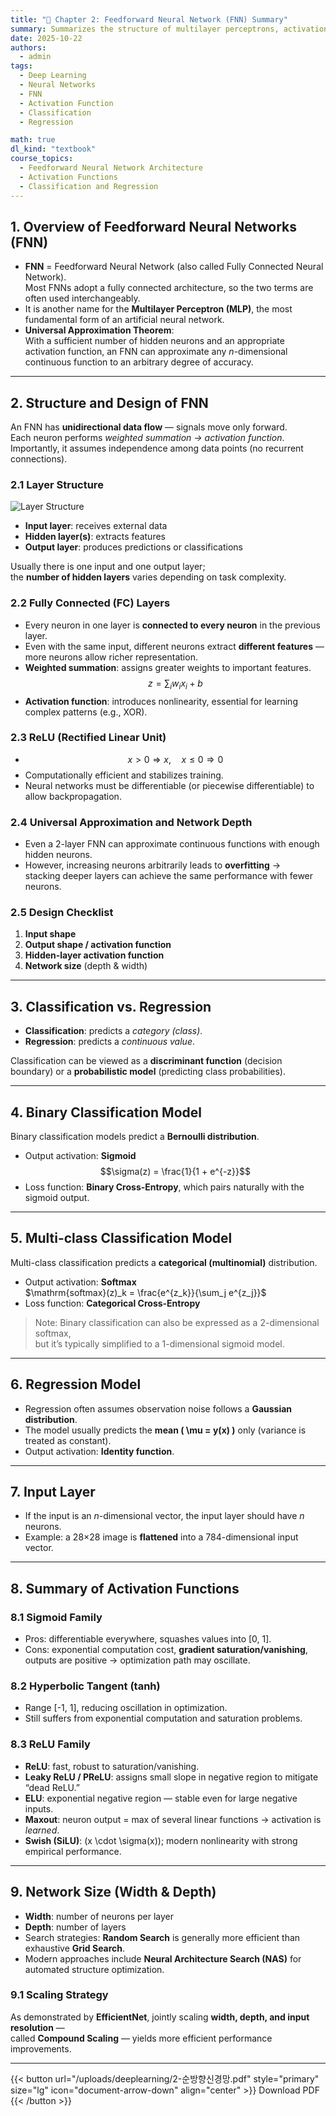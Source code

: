 ```yaml
---
title: "📁 Chapter 2: Feedforward Neural Network (FNN) Summary"
summary: Summarizes the structure of multilayer perceptrons, activation functions, binary/multi-class classification and regression, and model scaling — all in one place.
date: 2025-10-22
authors:
  - admin
tags:
  - Deep Learning
  - Neural Networks
  - FNN
  - Activation Function
  - Classification
  - Regression

math: true
dl_kind: "textbook"
course_topics:
  - Feedforward Neural Network Architecture
  - Activation Functions
  - Classification and Regression
---
```


## 1. Overview of Feedforward Neural Networks (FNN)

- **FNN** = Feedforward Neural Network (also called Fully Connected Neural Network).  
  Most FNNs adopt a fully connected architecture, so the two terms are often used interchangeably.  
- It is another name for the **Multilayer Perceptron (MLP)**, the most fundamental form of an artificial neural network.  
- **Universal Approximation Theorem**:  
  With a sufficient number of hidden neurons and an appropriate activation function, an FNN can approximate any *n*-dimensional continuous function to an arbitrary degree of accuracy.

---

## 2. Structure and Design of FNN

An FNN has **unidirectional data flow** — signals move only forward.  
Each neuron performs *weighted summation → activation function*.  
Importantly, it assumes independence among data points (no recurrent connections).

### 2.1 Layer Structure

![Layer Structure](image.png)

- **Input layer**: receives external data  
- **Hidden layer(s)**: extracts features  
- **Output layer**: produces predictions or classifications  

Usually there is one input and one output layer;  
the **number of hidden layers** varies depending on task complexity.

### 2.2 Fully Connected (FC) Layers

- Every neuron in one layer is **connected to every neuron** in the previous layer.  
- Even with the same input, different neurons extract **different features** — more neurons allow richer representation.  
- **Weighted summation**: assigns greater weights to important features.  
  $$
  z = \sum_i w_i x_i + b
  $$
- **Activation function**: introduces nonlinearity, essential for learning complex patterns (e.g., XOR).

### 2.3 ReLU (Rectified Linear Unit)

- $$x > 0 \Rightarrow x,\quad x \le 0 \Rightarrow 0$$  
- Computationally efficient and stabilizes training.  
- Neural networks must be differentiable (or piecewise differentiable) to allow backpropagation.

### 2.4 Universal Approximation and Network Depth

- Even a 2-layer FNN can approximate continuous functions with enough hidden neurons.  
- However, increasing neurons arbitrarily leads to **overfitting** →  
  stacking deeper layers can achieve the same performance with fewer neurons.

### 2.5 Design Checklist

1. **Input shape**  
2. **Output shape / activation function**  
3. **Hidden-layer activation function**  
4. **Network size** (depth & width)

---

## 3. Classification vs. Regression

- **Classification**: predicts a *category (class)*.  
- **Regression**: predicts a *continuous value*.  

Classification can be viewed as a **discriminant function** (decision boundary) or a **probabilistic model** (predicting class probabilities).

---

## 4. Binary Classification Model

Binary classification models predict a **Bernoulli distribution**.

- Output activation: **Sigmoid**  
  $$\sigma(z) = \frac{1}{1 + e^{-z}}$$
- Loss function: **Binary Cross-Entropy**, which pairs naturally with the sigmoid output.

---

## 5. Multi-class Classification Model

Multi-class classification predicts a **categorical (multinomial)** distribution.

- Output activation: **Softmax**  
  $\mathrm{softmax}(z)_k = \frac{e^{z_k}}{\sum_j e^{z_j}}$
- Loss function: **Categorical Cross-Entropy**

> Note: Binary classification can also be expressed as a 2-dimensional softmax,  
> but it’s typically simplified to a 1-dimensional sigmoid model.

---

## 6. Regression Model

- Regression often assumes observation noise follows a **Gaussian distribution**.  
- The model usually predicts the **mean \( \mu = y(x) \)** only (variance is treated as constant).  
- Output activation: **Identity function**.

---

## 7. Input Layer

- If the input is an *n*-dimensional vector, the input layer should have *n* neurons.  
- Example: a 28×28 image is **flattened** into a 784-dimensional input vector.

---

## 8. Summary of Activation Functions

### 8.1 Sigmoid Family
- Pros: differentiable everywhere, squashes values into [0, 1].  
- Cons: exponential computation cost, **gradient saturation/vanishing**,  
  outputs are positive → optimization path may oscillate.

### 8.2 Hyperbolic Tangent (tanh)
- Range [-1, 1], reducing oscillation in optimization.  
- Still suffers from exponential computation and saturation problems.

### 8.3 ReLU Family
- **ReLU**: fast, robust to saturation/vanishing.  
- **Leaky ReLU / PReLU**: assigns small slope in negative region to mitigate “dead ReLU.”  
- **ELU**: exponential negative region — stable even for large negative inputs.  
- **Maxout**: neuron output = max of several linear functions → activation is *learned*.  
- **Swish (SiLU)**: \(x \cdot \sigma(x)\); modern nonlinearity with strong empirical performance.

---

## 9. Network Size (Width & Depth)

- **Width**: number of neurons per layer  
- **Depth**: number of layers  
- Search strategies: **Random Search** is generally more efficient than exhaustive **Grid Search**.  
- Modern approaches include **Neural Architecture Search (NAS)** for automated structure optimization.

### 9.1 Scaling Strategy
As demonstrated by **EfficientNet**, jointly scaling **width, depth, and input resolution** —  
called **Compound Scaling** — yields more efficient performance improvements.

---

{{< button url="/uploads/deeplearning/2-순방향신경망.pdf" style="primary" size="lg" icon="document-arrow-down" align="center" >}}
Download PDF
{{< /button >}}